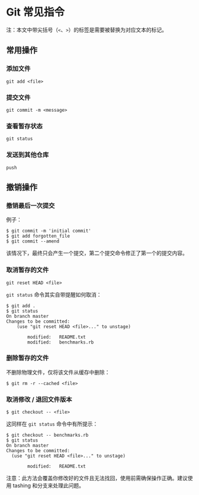 # Git 常见指令

注：本文中带尖括号（`<`、`>`）的标签是需要被替换为对应文本的标记。

## 常用操作

### 添加文件

```
git add <file>
```

### 提交文件

```
git commit -m <message>
```

### 查看暂存状态

```
git status
```

### 发送到其他仓库

```
push
```

## 撤销操作

### 撤销最后一次提交

例子：

```
$ git commit -m 'initial commit'
$ git add forgotten_file
$ git commit --amend
```

该情况下，最终只会产生一个提交，第二个提交命令修正了第一个的提交内容。

### 取消暂存的文件

```
git reset HEAD <file>
```

`git status` 命令其实自带提醒如何取消：

```
$ git add .
$ git status
On branch master
Changes to be committed:
    (use "git reset HEAD <file>..." to unstage)
 
        modified:   README.txt
        modified:   benchmarks.rb
```

### 删除暂存的文件

不删除物理文件，仅将该文件从缓存中删除：

```
$ git rm -r --cached <file>
```

### 取消修改 / 退回文件版本

```
$ git checkout -- <file>
```

这同样在 `git status` 命令中有所提示：

```
$ git checkout -- benchmarks.rb
$ git status
On branch master
Changes to be committed:
  (use "git reset HEAD <file>..." to unstage)

        modified:   README.txt
```

注意：此方法会覆盖你修改好的文件且无法找回，使用前需确保操作正确。建议使用 tashing 和分支来处理此问题。

